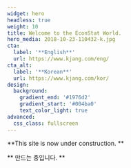 ```yaml
---
widget: hero
headless: true
weight: 10
title: Welcome to the EconStat World.
hero_media: 2018-10-23-110432-k.jpg
cta:
  label: '**English**'
  url: https://www.kjang.com/eng/
cta_alt:
  label: '**Korean**'
  url: https://www.kjang.com/kor/
design:
  background:
    gradient_end: '#1976d2'
    gradient_start: '#004ba0'
    text_color_light: true
advanced:
  css_class: fullscreen
---
```


**This site is now under construction. **

** 만드는 중입니다. **

